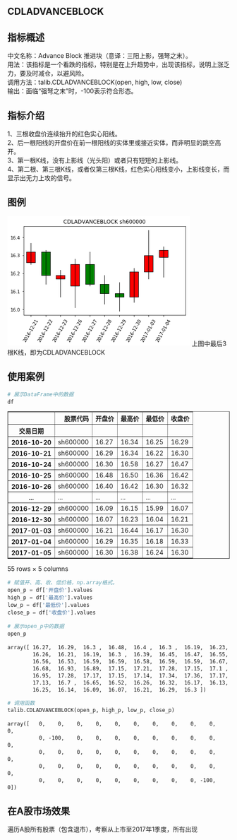 ## CDLADVANCEBLOCK

## 指标概述
中文名称：Advance Block 推进块（意译：三阳上影，强弩之末）。<br>
用法：该指标是一个看跌的指标，特别是在上升趋势中，出现该指标，说明上涨乏力，要及时减仓，以避风险。<br>
调用方法：talib.CDLADVANCEBLOCK(open, high, low, close)<br>
输出：面临“强弩之末”时，-100表示符合形态。<br>

## 指标介绍
1、三根收盘价连续抬升的红色实心阳线。<br>
2、后一根阳线的开盘价在前一根阳线的实体里或接近实体，而非明显的跳空高开。<br>
3、第一根K线，没有上影线（光头阳）或者只有短短的上影线。<br>
4、第二根、第三根K线，或者仅第三根K线，红色实心阳线变小，上影线变长，而显示出无力上攻的信号。<br>

## 图例
![](/assets/CDLADVANCEBLOCK_sh600000.png)
上图中最后3根K线，即为CDLADVANCEBLOCK

## 使用案例

```python
# 展示DataFrame中的数据
df
```
<table border="1" class="dataframe">
  <thead>
    <tr style="text-align: right;">
      <th></th>
      <th>股票代码</th>
      <th>开盘价</th>
      <th>最高价</th>
      <th>最低价</th>
      <th>收盘价</th>
    </tr>
    <tr>
      <th>交易日期</th>
      <th></th>
      <th></th>
      <th></th>
      <th></th>
      <th></th>
    </tr>
  </thead>
  <tbody>
    <tr>
      <th>2016-10-20</th>
      <td>sh600000</td>
      <td>16.27</td>
      <td>16.34</td>
      <td>16.25</td>
      <td>16.29</td>
    </tr>
    <tr>
      <th>2016-10-21</th>
      <td>sh600000</td>
      <td>16.29</td>
      <td>16.34</td>
      <td>16.22</td>
      <td>16.30</td>
    </tr>
    <tr>
      <th>2016-10-24</th>
      <td>sh600000</td>
      <td>16.30</td>
      <td>16.58</td>
      <td>16.27</td>
      <td>16.47</td>
    </tr>
    <tr>
      <th>2016-10-25</th>
      <td>sh600000</td>
      <td>16.48</td>
      <td>16.50</td>
      <td>16.36</td>
      <td>16.42</td>
    </tr>
    <tr>
      <th>2016-10-26</th>
      <td>sh600000</td>
      <td>16.40</td>
      <td>16.42</td>
      <td>16.30</td>
      <td>16.32</td>
    </tr>
    <tr>
      <th>...</th>
      <td>...</td>
      <td>...</td>
      <td>...</td>
      <td>...</td>
      <td>...</td>
    </tr>
    <tr>
      <th>2016-12-29</th>
      <td>sh600000</td>
      <td>16.09</td>
      <td>16.15</td>
      <td>15.99</td>
      <td>16.07</td>
    </tr>
    <tr>
      <th>2016-12-30</th>
      <td>sh600000</td>
      <td>16.07</td>
      <td>16.23</td>
      <td>16.04</td>
      <td>16.21</td>
    </tr>
    <tr>
      <th>2017-01-03</th>
      <td>sh600000</td>
      <td>16.21</td>
      <td>16.44</td>
      <td>16.17</td>
      <td>16.30</td>
    </tr>
    <tr>
      <th>2017-01-04</th>
      <td>sh600000</td>
      <td>16.29</td>
      <td>16.35</td>
      <td>16.18</td>
      <td>16.33</td>
    </tr>
    <tr>
      <th>2017-01-05</th>
      <td>sh600000</td>
      <td>16.30</td>
      <td>16.38</td>
      <td>16.24</td>
      <td>16.30</td>
    </tr>
  </tbody>
</table>
<p>55 rows × 5 columns</p>

```python
# 赋值开、高、收、低价格，np.array格式。
open_p = df['开盘价'].values
high_p = df['最高价'].values
low_p = df['最低价'].values
close_p = df['收盘价'].values
```

```python
# 展示open_p中的数据
open_p
```

    array([ 16.27,  16.29,  16.3 ,  16.48,  16.4 ,  16.3 ,  16.19,  16.23,
            16.26,  16.21,  16.19,  16.3 ,  16.39,  16.45,  16.47,  16.55,
            16.56,  16.53,  16.59,  16.59,  16.58,  16.59,  16.59,  16.67,
            16.68,  16.93,  16.89,  17.15,  17.21,  17.28,  17.15,  17.1 ,
            16.95,  17.28,  17.17,  17.15,  17.14,  17.34,  17.36,  17.17,
            17.13,  16.7 ,  16.65,  16.52,  16.26,  16.32,  16.17,  16.13,
            16.25,  16.14,  16.09,  16.07,  16.21,  16.29,  16.3 ])

```python
# 调用函数
talib.CDLADVANCEBLOCK(open_p, high_p, low_p, close_p)
```

    array([   0,    0,    0,    0,    0,    0,    0,    0,    0,    0,    0,
              0, -100,    0,    0,    0,    0,    0,    0,    0,    0,    0,
              0,    0,    0,    0,    0,    0,    0,    0,    0,    0,    0,
              0,    0,    0,    0,    0,    0,    0,    0,    0,    0,    0,
              0,    0,    0,    0,    0,    0,    0,    0,    0, -100,    0])

## 在A股市场效果
遍历A股所有股票（包含退市），考察从上市至2017年1季度，所有出现

